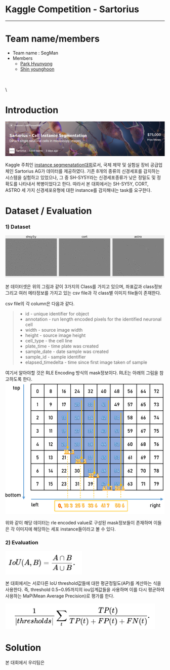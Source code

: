 # Kaggle Competition - Sartorius
---



# Team name/members
- Team name : SegMan
- Members
  - [Park Hyunyong](https://github.com/hyunyongPark)
  - [Shin younghoon](https://github.com/Yphy)

\
\
\

# Introduction
![image](https://github.com/hyunyongPark/Kaggle_sartorius/blob/master/img/sartorius_title.PNG?raw=true)

Kaggle 주최인 [instance segmenatation대회](https://www.kaggle.com/c/sartorius-cell-instance-segmentation/overview)로서, 국제 제약 및 실험실 장비 공급업체인 Sartorius AG가 데이터를 제공하였다. 
기존 8개의 종류의 신경세포를 감지하는 시스템을 실험하고 있었으나, 그 중 SH-SY5Y라는 신경세포종류가 낮은 정밀도 및 정확도를 나타내서 복병이었다고 한다. 
따라서 본 대회에서는 SH-SY5Y, CORT, ASTRO 세 가지 신경세포유형에 대한 instance를 감지해내는 task를 요구한다. 



# Dataset / Evaluation

### 1) Dataset
![image](https://github.com/hyunyongPark/Kaggle_sartorius/blob/master/img/img_example.PNG?raw=true)

본 데이터셋은 위의 그림과 같이 3가지의 Class를 가지고 있으며, 좌표값과 class정보 그리고 여러 메타정보를 가지고 있는 csv file과 각 class별 이미지 file들이 존재한다. 

csv file의 각 column은 다음과 같다.
> * id - unique identifier for object
> * annotation - run length encoded pixels for the identified neuronal cell
> * width - source image width
> * height - source image height
> * cell_type - the cell line
> * plate_time - time plate was created
> * sample_date - date sample was created
> * sample_id - sample identifier
> * elapsed_timedelta - time since first image taken of sample

여기서 알아야할 것은 RLE Encoding 방식의 mask정보이다.
RLE는 아래의 그림을 참고하도록 한다. 
![image](https://github.com/hyunyongPark/Kaggle_sartorius/blob/master/img/rle_encode.png?raw=true)

위와 같이 해당 데이터는 rle encoded value로 구성된 mask정보들이 존재하며 이들은 각 이미지에 해당하는 세포 instance들이라고 볼 수 있다. 

### 2) Evaluation
![image](https://github.com/hyunyongPark/Kaggle_sartorius/blob/master/img/evaluation_1.PNG?raw=true)

본 대회에서는 서로다른 IoU threshold값들에 대한 평균정밀도(AP)를 계산하는 식을 사용한다. 
즉, threshold 0.5~0.95까지의 iou임계값들을 사용하며 이를 다시 평균하여 사용하는 MaP(Mean Average Precision)로 평가를 한다.

![image](https://github.com/hyunyongPark/Kaggle_sartorius/blob/master/img/evaluation_2.PNG?raw=true)




# Solution
본 대회에서 우리팀은 
